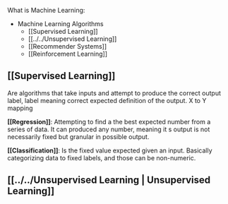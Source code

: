 What is Machine Learning:
- Machine Learning Algorithms
    - [[Supervised Learning]]
    - [[../../Unsupervised Learning]]
    - [[Recommender Systems]]
    - [[Reinforcement Learning]]

## [[Supervised Learning]]
Are algorithms that take inputs and attempt to produce the correct output label, label meaning correct expected definition of the output.  X to Y mapping

**[[Regression]]**: Attempting to find a the best expected number from a series of data. It can produced any number, meaning it s output is not necessarily fixed but granular in possible output.

**[[Classification]]**: Is the fixed value expected given an input. Basically categorizing data to fixed labels, and those can be non-numeric.

## [[../../Unsupervised Learning | Unsupervised Learning]]


